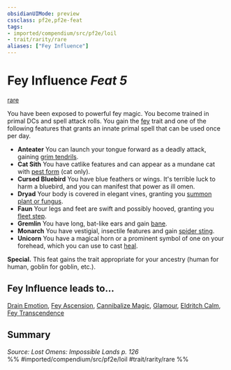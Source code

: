 ```yaml
---
obsidianUIMode: preview
cssclass: pf2e,pf2e-feat
tags:
- imported/compendium/src/pf2e/loil
- trait/rarity/rare
aliases: ["Fey Influence"]
---
```

# Fey Influence  *Feat 5*  
[rare](rare.md)  


You have been exposed to powerful fey magic. You become trained in primal DCs and spell attack rolls. You gain the [fey](fey.md) trait and one of the following features that grants an innate primal spell that can be used once per day.

- **Anteater** You can launch your tongue forward as a deadly attack, gaining [grim tendrils](../spells/grim-tendrils.md).
- **Cat Sith** You have catlike features and can appear as a mundane cat with [pest form](../spells/pest-form.md) (cat only).
- **Cursed Bluebird** You have blue feathers or wings. It's terrible luck to harm a bluebird, and you can manifest that power as ill omen.
- **Dryad** Your body is covered in elegant vines, granting you [summon plant or fungus](../spells/summon-plant-or-fungus.md).
- **Faun** Your legs and feet are swift and possibly hooved, granting you [fleet step](../spells/fleet-step.md).
- **Gremlin** You have long, bat-like ears and gain [bane](../spells/bane.md).
- **Monarch** You have vestigial, insectile features and gain [spider sting](../spells/spider-sting.md).
- **Unicorn** You have a magical horn or a prominent symbol of one on your forehead, which you can use to cast [heal](../spells/heal.md).

**Special.** This feat gains the trait appropriate for your ancestry (human for human, goblin for goblin, etc.).

## Fey Influence leads to...

[Drain Emotion](drain-emotion-loil.md), [Fey Ascension](fey-ascension-loil.md), [Cannibalize Magic](cannibalize-magic-loil.md), [Glamour](glamour-loil.md), [Eldritch Calm](eldritch-calm-loil.md), [Fey Transcendence](fey-transcendence-loil.md)

## Summary

*Source: Lost Omens: Impossible Lands p. 126*  
%% #imported/compendium/src/pf2e/loil #trait/rarity/rare %%
